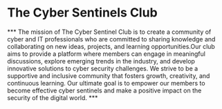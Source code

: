# The Cyber Sentinels Club
        
*** The mission of The Cyber Sentinel Club is to create a community of cyber 
and IT professionals who are committed to sharing knowledge and 
collaborating on new ideas, projects, and learning opportunities.Our
 club aims to provide a platform where members can engage in meaningful 
discussions, explore emerging trends in the industry, and develop 
innovative solutions to cyber security challenges. We strive to be a 
supportive and inclusive community that fosters growth, creativity, and 
continuous learning. Our ultimate goal is to empower our members to 
become effective cyber sentinels and make a positive impact on the 
security of the digital world. ***

